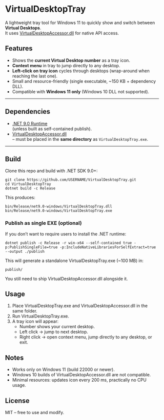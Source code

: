 # VirtualDesktopTray

A lightweight tray tool for Windows 11 to quickly show and switch between **Virtual Desktops**.  
It uses [VirtualDesktopAccessor.dll](https://github.com/Ciantic/VirtualDesktopAccessor) for native API access.

## Features

- Shows the **current Virtual Desktop number** as a tray icon.
- **Context menu** in tray to jump directly to any desktop.
- **Left-click on tray icon** cycles through desktops (wrap-around when reaching the last one).
- Small and resource-friendly (single executable, ~150 KB + dependency DLL).
- Compatible with **Windows 11 only** (Windows 10 DLL not supported).

---

## Dependencies

- [.NET 9.0 Runtime](https://dotnet.microsoft.com/en-us/download/dotnet/9.0)  
  (unless built as self-contained publish).
- [VirtualDesktopAccessor.dll](https://github.com/Ciantic/VirtualDesktopAccessor/releases)  
  – must be placed in the **same directory** as `VirtualDesktopTray.exe`.

---

## Build

Clone this repo and build with .NET SDK 9.0+:

```
git clone https://github.com/USERNAME/VirtualDesktopTray.git
cd VirtualDesktopTray
dotnet build -c Release
```
This produces:
```
bin/Release/net9.0-windows/VirtualDesktopTray.dll
bin/Release/net9.0-windows/VirtualDesktopTray.exe
```
### Publish as single EXE (optional)
If you don’t want to require users to install the .NET runtime:
```
dotnet publish -c Release -r win-x64 --self-contained true -p:PublishSingleFile=true -p:IncludeNativeLibrariesForSelfExtract=true --output ./publish
```
This will generate a standalone VirtualDesktopTray.exe (~100 MB) in:
```
publish/
```
You still need to ship VirtualDesktopAccessor.dll alongside it.

## Usage

1. Place VirtualDesktopTray.exe and VirtualDesktopAccessor.dll in the same folder.
2. Run VirtualDesktopTray.exe.
3. A tray icon will appear:
   - Number shows your current desktop.
   - Left click → jump to next desktop.
   - Right click → open context menu, jump directly to any desktop, or exit.

## Notes
- Works only on Windows 11 (build 22000 or newer).
- Windows 10 builds of VirtualDesktopAccessor.dll are not compatible.
- Minimal resources: updates icon every 200 ms, practically no CPU usage.

## License
MIT – free to use and modify.

